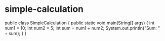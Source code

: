 # simple-calculation
public class SimpleCalculation {
    public static void main(String[] args) {
        int num1 = 10;
        int num2 = 5;
        int sum = num1 + num2;
        System.out.println("Sum: " + sum);
    }
}
